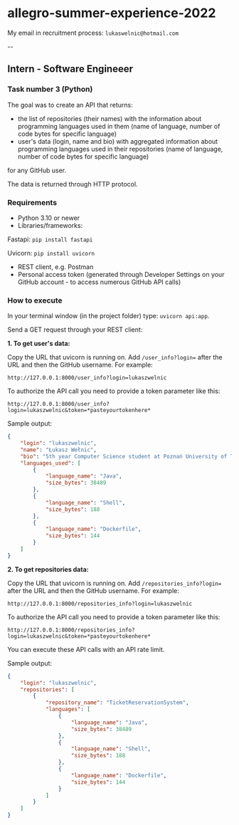 # allegro-summer-experience-2022
My email in recruitment process: `lukaswelnic@hotmail.com`

--

## Intern - Software Engineeer

### Task number 3 (Python)

The goal was to create an API that returns:

- the list of repositories (their names) with the information about programming languages used in them (name of language, number of code bytes for specific language)
- user's data (login, name and bio) with aggregated information about programming languages used in their repositories (name of language, number of code bytes for specific language)

for any GitHub user.

The data is returned through HTTP protocol.

### Requirements

- Python 3.10 or newer
- Libraries/frameworks:

Fastapi: `pip install fastapi`

Uvicorn: `pip install uvicorn`

- REST client, e.g. Postman
- Personal access token (generated through Developer Settings on your GitHub account - to access numerous GitHub API calls)

### How to execute

In your terminal window (in the project folder) type: `uvicorn api:app`.

Send a GET request through your REST client:

**1. To get user's data:**

Copy the URL that uvicorn is running on. Add `/user_info?login=` after the URL and then the GitHub username. For example:

`http://127.0.0.1:8000/user_info?login=lukaszwelnic`

To authorize the API call you need to provide a token parameter like this:

`http://127.0.0.1:8000/user_info?login=lukaszwelnic&token=*pasteyourtokenhere*`

Sample output:

```JSON
{
    "login": "lukaszwelnic",
    "name": "Łukasz Wełnic",
    "bio": "5th year Computer Science student at Poznań University of Technology (Distributed Systems/Computing)",
    "languages_used": [
        {
            "language_name": "Java",
            "size_bytes": 38489
        },
        {
            "language_name": "Shell",
            "size_bytes": 188
        },
        {
            "language_name": "Dockerfile",
            "size_bytes": 144
        }
    ]
}
```

**2. To get repositories data:**

Copy the URL that uvicorn is running on. Add `/repositories_info?login=` after the URL and then the GitHub username. For example:

`http://127.0.0.1:8000/repositories_info?login=lukaszwelnic`

To authorize the API call you need to provide a token parameter like this:

`http://127.0.0.1:8000/repositories_info?login=lukaszwelnic&token=*pasteyourtokenhere*`

You can execute these API calls with an API rate limit.

Sample output:

```JSON
{
    "login": "lukaszwelnic",
    "repositories": [
        {
            "repository_name": "TicketReservationSystem",
            "languages": [
                {
                    "language_name": "Java",
                    "size_bytes": 38489
                },
                {
                    "language_name": "Shell",
                    "size_bytes": 188
                },
                {
                    "language_name": "Dockerfile",
                    "size_bytes": 144
                }
            ]
        }
    ]
}
```
